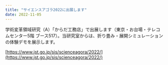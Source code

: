 ```yaml
---
title: "サイエンスアゴラ2022に出展します"
date: 2022-11-05
---
```


学術変革領域研究（A）「からだ工務店」で出展します（東京・お台場・テレコムセンター5階 ブース517）。当研究室からは、折り畳み・展開シミュレーションの体験デモを展示します。

[https://www.jst.go.jp/sis/scienceagora/2022/](https://www.jst.go.jp/sis/scienceagora/2022/)
